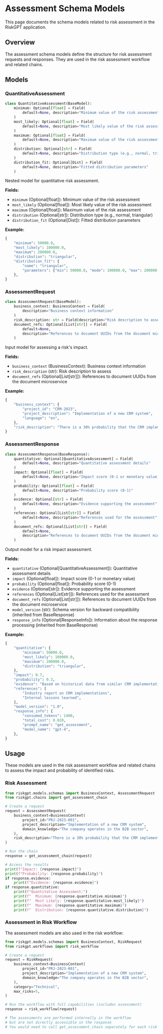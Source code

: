 # Assessment Schema Models

This page documents the schema models related to risk assessment in the RiskGPT application.

## Overview

The assessment schema models define the structure for risk assessment requests and responses. They are used in the risk assessment workflow and related chains.

## Models

### QuantitativeAssessment

```python
class QuantitativeAssessment(BaseModel):
    minimum: Optional[float] = Field(
        default=None, description="Minimum value of the risk assessment"
    )
    most_likely: Optional[float] = Field(
        default=None, description="Most likely value of the risk assessment"
    )
    maximum: Optional[float] = Field(
        default=None, description="Maximum value of the risk assessment"
    )
    distribution: Optional[str] = Field(
        default=None, description="Distribution type (e.g., normal, triangular)"
    )
    distribution_fit: Optional[Dist] = Field(
        default=None, description="Fitted distribution parameters"
    )
```

Nested model for quantitative risk assessment.

**Fields:**
- `minimum` (Optional[float]): Minimum value of the risk assessment
- `most_likely` (Optional[float]): Most likely value of the risk assessment
- `maximum` (Optional[float]): Maximum value of the risk assessment
- `distribution` (Optional[str]): Distribution type (e.g., normal, triangular)
- `distribution_fit` (Optional[Dist]): Fitted distribution parameters

**Example:**
```python
{
    "minimum": 50000.0,
    "most_likely": 100000.0,
    "maximum": 200000.0,
    "distribution": "triangular",
    "distribution_fit": {
        "name": "triangular",
        "parameters": {"min": 50000.0, "mode": 100000.0, "max": 200000.0},
    },
}
```

### AssessmentRequest

```python
class AssessmentRequest(BaseModel):
    business_context: BusinessContext = Field(
        description="Business context information"
    )
    risk_description: str = Field(description="Risk description to assess")
    document_refs: Optional[List[str]] = Field(
        default=None,
        description="References to document UUIDs from the document microservice",
    )
```

Input model for assessing a risk's impact.

**Fields:**
- `business_context` (BusinessContext): Business context information
- `risk_description` (str): Risk description to assess
- `document_refs` (Optional[List[str]]): References to document UUIDs from the document microservice

**Example:**
```python
{
    "business_context": {
        "project_id": "CRM-2023",
        "project_description": "Implementation of a new CRM system",
        "language": "en",
    },
    "risk_description": "There is a 30% probability that the CRM implementation will experience critical technical failures within the first 3 months of deployment.",
}
```

### AssessmentResponse

```python
class AssessmentResponse(BaseResponse):
    quantitative: Optional[QuantitativeAssessment] = Field(
        default=None, description="Quantitative assessment details"
    )
    impact: Optional[float] = Field(
        default=None, description="Impact score (0-1 or monetary value)"
    )
    probability: Optional[float] = Field(
        default=None, description="Probability score (0-1)"
    )
    evidence: Optional[str] = Field(
        default=None, description="Evidence supporting the assessment"
    )
    references: Optional[List[str]] = Field(
        default=None, description="References used for the assessment"
    )
    document_refs: Optional[List[str]] = Field(
        default=None,
        description="References to document UUIDs from the document microservice",
    )
```

Output model for a risk impact assessment.

**Fields:**
- `quantitative` (Optional[QuantitativeAssessment]): Quantitative assessment details
- `impact` (Optional[float]): Impact score (0-1 or monetary value)
- `probability` (Optional[float]): Probability score (0-1)
- `evidence` (Optional[str]): Evidence supporting the assessment
- `references` (Optional[List[str]]): References used for the assessment
- `document_refs` (Optional[List[str]]): References to document UUIDs from the document microservice
- `model_version` (str): Schema version for backward compatibility (inherited from BaseResponse)
- `response_info` (Optional[ResponseInfo]): Information about the response processing (inherited from BaseResponse)

**Example:**
```python
{
    "quantitative": {
        "minimum": 50000.0,
        "most_likely": 100000.0,
        "maximum": 200000.0,
        "distribution": "triangular",
    },
    "impact": 0.7,
    "probability": 0.3,
    "evidence": "Based on historical data from similar CRM implementations",
    "references": [
        "Industry report on CRM implementations",
        "Internal lessons learned",
    ],
    "model_version": "1.0",
    "response_info": {
        "consumed_tokens": 1400,
        "total_cost": 0.028,
        "prompt_name": "get_assessment",
        "model_name": "gpt-4",
    },
}
```

## Usage

These models are used in the risk assessment workflow and related chains to assess the impact and probability of identified risks.

### Risk Assessment

```python
from riskgpt.models.schemas import BusinessContext, AssessmentRequest
from riskgpt.chains import get_assessment_chain

# Create a request
request = AssessmentRequest(
    business_context=BusinessContext(
        project_id="PRJ-2023-001",
        project_description="Implementation of a new CRM system",
        domain_knowledge="The company operates in the B2B sector",
    ),
    risk_description="There is a 30% probability that the CRM implementation will experience critical technical failures within the first 3 months of deployment.",
)

# Run the chain
response = get_assessment_chain(request)

# Access the results
print(f"Impact: {response.impact}")
print(f"Probability: {response.probability}")
if response.evidence:
    print(f"Evidence: {response.evidence}")
if response.quantitative:
    print(f"Quantitative Assessment:")
    print(f"  Minimum: {response.quantitative.minimum}")
    print(f"  Most Likely: {response.quantitative.most_likely}")
    print(f"  Maximum: {response.quantitative.maximum}")
    print(f"  Distribution: {response.quantitative.distribution}")
```

### Assessment in Risk Workflow

The assessment models are also used in the risk workflow:

```python
from riskgpt.models.schemas import BusinessContext, RiskRequest
from riskgpt.workflows import risk_workflow

# Create a request
request = RiskRequest(
    business_context=BusinessContext(
        project_id="PRJ-2023-001",
        project_description="Implementation of a new CRM system",
        domain_knowledge="The company operates in the B2B sector",
    ),
    category="Technical",
    max_risks=5,
)

# Run the workflow with full capabilities (includes assessment)
response = risk_workflow(request)

# The assessments are performed internally in the workflow
# but are not directly accessible in the response
# You would need to call get_assessment_chain separately for each risk
```
